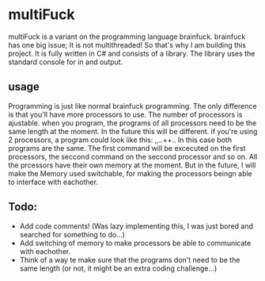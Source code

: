 # multiFuck
multiFuck is a variant on the programming language brainfuck. brainfuck has one big issue; It is not multithreaded! So that's why I am building this project. It is fully written in C# and consists of a library. The library uses the standard console for in and output.
## usage
Programming is just like normal brainfuck programming. The only difference is that you'll have more processors to use. The number of processors is ajustable. 
when you program, the programs of all processors need to be the same length at the moment. In the future this will be different. if you're using 2 processors, a program could look like this:
,,..++..
In this case both programs are the same. The first command will be excecuted on the first processors, the seccond command on the seccond processor and so on. All the prcessors have their own memory at the moment. But in the future, I will make the Memory used switchable, for making the processors beingn able to interface with eachother.

## Todo:
- Add code comments! (Was lazy implementing this, I was just bored and searched for something to do...)
- Add switching of memory to make processors be able to communicate with eachother.
- Think of a way te make sure that the programs don't need to be the same length (or not, it might be an extra coding challenge...)
